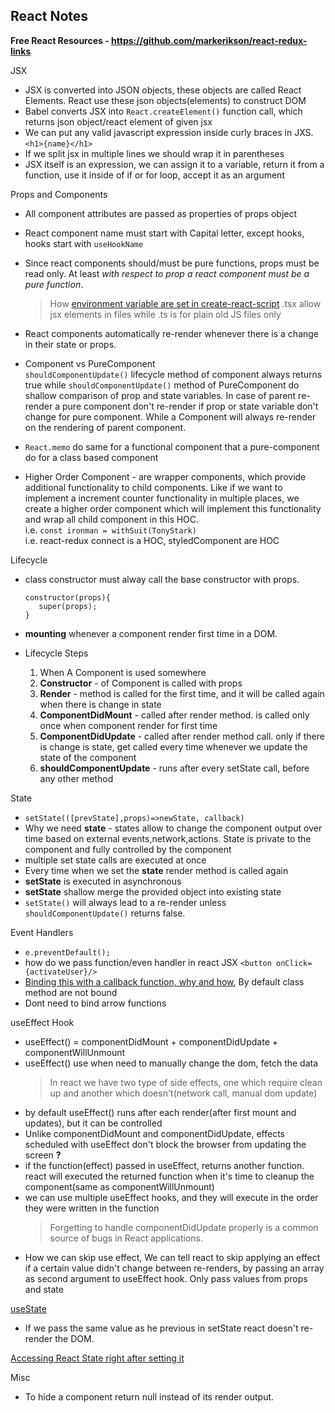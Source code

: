 ## React Notes

**Free React Resources - https://github.com/markerikson/react-redux-links**

JSX

- JSX is converted into JSON objects, these objects are called React Elements. React use these json objects(elements) to construct DOM
- Babel converts JSX into `React.createElement()` function call, which returns json object/react element of given jsx
- We can put any valid javascript expression inside curly braces in JXS. `<h1>{name}</h1>`
- If we split jsx in multiple lines we should wrap it in parentheses
- JSX itself is an expression, we can assign it to a variable, return it from a function, use it inside of if or for loop, accept it as an argument

Props and Components

- All component attributes are passed as properties of props object
- React component name must start with Capital letter, except hooks, hooks start with `useHookName`
- Since react components should/must be pure functions, props must be read only. At least _with respect to prop a react component must be a pure function_.

  > How [environment variable are set in create-react-script](https://create-react-app.dev/docs/adding-custom-environment-variables/)
  > .tsx allow jsx elements in files while .ts is for plain old JS files only

- React components automatically re-render whenever there is a change in their state or props.
- Component vs PureComponent </br> `shouldComponentUpdate()` lifecycle method of component always returns true while `shouldComponentUpdate()` method of PureComponent do shallow comparison of prop and state variables. In case of parent re-render a pure component don't re-render if prop or state variable don't change for pure component. While a Component will always re-render on the rendering of parent component.
- `React.memo` do same for a functional component that a pure-component do for a class based component
- Higher Order Component - are wrapper components, which provide additional functionality to child components. Like if we want to implement a increment counter functionality in multiple places, we create a higher order component which will implement this functionality and wrap all child component in this HOC.</br>
  i.e. `const ironman = withSuit(TonyStark)` </br>
  i.e. react-redux connect is a HOC, styledComponent are HOC

Lifecycle

- class constructor must alway call the base constructor with props.

  ```
  constructor(props){
     super(props);
  }
  ```

- **mounting** whenever a component render first time in a DOM.
- Lifecycle Steps

  1. When A Component is used somewhere
  2. **Constructor** - of Component is called with props
  3. **Render** - method is called for the first time, and it will be called again when there is change in state
  4. **ComponentDidMount** - called after render method. is called only once when component render for first time
  5. **ComponentDidUpdate** - called after render method call. only if there is change is state, get called every time whenever we update the state of the component
  6. **shouldComponentUpdate** - runs after every setState call, before any other method

State

- `setState(([prevState],props)=>newState, callback)`
- Why we need **state** - states allow to change the component output over time based on external events,network,actions. State is private to the component and fully controlled by the component
- multiple set state calls are executed at once
- Every time when we set the **state** render method is called again
- **setState** is executed in asynchronous
- **setState** shallow merge the provided object into existing state
- `setState()` will always lead to a re-render unless `shouldComponentUpdate()` returns false.

Event Handlers

- `e.preventDefault();`
- how do we pass function/even handler in react JSX `<button onClick={activateUser}/>`
- [Binding this with a callback function, why and how](https://www.andreasreiterer.at/bind-callback-function-react/), By default class method are not bound
- Dont need to bind arrow functions

useEffect Hook

- useEffect() = componentDidMount + componentDidUpdate + componentWillUnmount
- useEffect() use when need to manually change the dom, fetch the data
  > In react we have two type of side effects, one which require clean up and another which doesn't(network call, manual dom update)
- by default useEffect() runs after each render(after first mount and updates), but it can be controlled
- Unlike componentDidMount and componentDidUpdate, effects scheduled with useEffect don't block the browser from updating the screen **?**
- if the function(effect) passed in useEffect, returns another function. react will executed the returned function when it's time to cleanup the component(same as componentWillUnmount)
- we can use multiple useEffect hooks, and they will execute in the order they were written in the function
  > Forgetting to handle componentDidUpdate properly is a common source of bugs in React applications.
- How we can skip use effect, We can tell react to skip applying an effect if a certain value didn't change between re-renders, by passing an array as second argument to useEffect hook. Only pass values from props and state

[useState](https://blog.logrocket.com/a-guide-to-usestate-in-react-ecb9952e406c/)

- If we pass the same value as he previous in setState react doesn't re-render the DOM.

[Accessing React State right after setting it](https://dev.to/dance2die/accessing-react-state-right-after-setting-it-2kc8)

Misc

- To hide a component return null instead of its render output.
